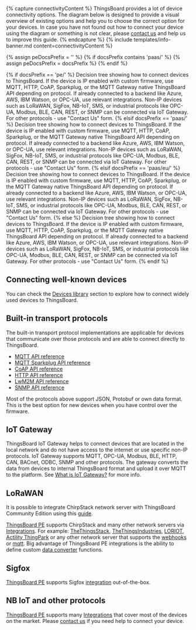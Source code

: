 {% capture connectivityContent %}
ThingsBoard provides a lot of device connectivity options. The diagram below is designed to provide a visual overview of existing options and help you to choose the correct option for your devices. 
In case you have not found out how to connect your device using the diagram or something is not clear, please [contact us](/docs/contact-us/) and help us to improve this guide.
{% endcapture %}
{% include templates/info-banner.md content=connectivityContent %}

{% assign peDocsPrefix = '' %}
{% if docsPrefix contains 'paas/' %}
{% assign peDocsPrefix = docsPrefix %}
{% endif %}

{% if docsPrefix == 'pe/' %}
  <object width="100%" style="max-width: max-content;" data="https://img.thingsboard.io/connectivity-pe.svg">Decision tree showing how to connect devices to ThingsBoard. If the device is IP enabled with custom firmware, use MQTT, HTTP, CoAP, Sparkplug, or the MQTT Gateway native ThingsBoard API depending on protocol. If already connected to a backend like Azure, AWS, IBM Watson, or OPC-UA, use relevant integrations. Non-IP devices such as LoRaWAN, SigFox, NB-IoT, SMS, or industrial protocols like OPC-UA, Modbus, BLE, CAN, REST, or SNMP can be connected via IoT Gateway. For other protocols - use "Contact Us" form.</object>
{% elsif docsPrefix == 'paas/' %}
  <object width="100%" style="max-width: max-content;" data="https://img.thingsboard.io/connectivity-paas.svg">Decision tree showing how to connect devices to ThingsBoard. If the device is IP enabled with custom firmware, use MQTT, HTTP, CoAP, Sparkplug, or the MQTT Gateway native ThingsBoard API depending on protocol. If already connected to a backend like Azure, AWS, IBM Watson, or OPC-UA, use relevant integrations. Non-IP devices such as LoRaWAN, SigFox, NB-IoT, SMS, or industrial protocols like OPC-UA, Modbus, BLE, CAN, REST, or SNMP can be connected via IoT Gateway. For other protocols - use "Contact Us" form.</object>
{% elsif docsPrefix == 'paas/eu/' %}
  <object width="100%" style="max-width: max-content;" data="https://img.thingsboard.io/connectivity-paas-eu.svg">Decision tree showing how to connect devices to ThingsBoard. If the device is IP enabled with custom firmware, use MQTT, HTTP, CoAP, Sparkplug, or the MQTT Gateway native ThingsBoard API depending on protocol. If already connected to a backend like Azure, AWS, IBM Watson, or OPC-UA, use relevant integrations. Non-IP devices such as LoRaWAN, SigFox, NB-IoT, SMS, or industrial protocols like OPC-UA, Modbus, BLE, CAN, REST, or SNMP can be connected via IoT Gateway. For other protocols - use "Contact Us" form.</object>
{% else %}
  <object width="100%" style="max-width: max-content;" data="https://img.thingsboard.io/connectivity.svg">Decision tree showing how to connect devices to ThingsBoard. If the device is IP enabled with custom firmware, use MQTT, HTTP, CoAP, Sparkplug, or the MQTT Gateway native ThingsBoard API depending on protocol. If already connected to a backend like Azure, AWS, IBM Watson, or OPC-UA, use relevant integrations. Non-IP devices such as LoRaWAN, SigFox, NB-IoT, SMS, or industrial protocols like OPC-UA, Modbus, BLE, CAN, REST, or SNMP can be connected via IoT Gateway. For other protocols - use "Contact Us" form.</object>
{% endif %}


## Connecting well-known devices

You can check the [Devices library](/docs/{{docsPrefix}}devices-library) section to explore how to connect widely used devices to ThingsBoard.

## Built-in transport protocols

The built-in transport protocol implementations are applicable for devices that communicate over those protocols and are able to connect directly to ThingsBoard.

- [MQTT API reference](/docs/{{docsPrefix}}reference/mqtt-api)
- [MQTT Sparkplug API reference](/docs/{{docsPrefix}}reference/mqtt-sparkplug-api)
- [CoAP API reference](/docs/{{docsPrefix}}reference/coap-api)
- [HTTP API reference](/docs/{{docsPrefix}}reference/http-api)
- [LwM2M API reference](/docs/{{docsPrefix}}reference/lwm2m-api)
- [SNMP API reference](/docs/{{docsPrefix}}reference/snmp-api)

Most of the protocols above support JSON, Protobuf or own data format. This is the best option for new devices when you have control over the firmware.

## IoT Gateway

ThingsBoard IoT Gateway helps to connect devices that are located in the local network and do not have access to the internet or use specific non-IP protocols.
IoT Gateway supports MQTT, OPC-UA, Modbus, BLE, HTTP, CAN, BACnet, ODBC, SNMP and other protocols.
The gateway converts the data from devices to internal ThingsBoard format and upload it over MQTT to the platform.
See [What is IoT Gateway?](/docs/iot-gateway/what-is-iot-gateway/) for more info.

## LoRaWAN

It is possible to integrate ChirpStack network server with ThingsBoard Community Edition using this [guide](https://www.chirpstack.io/application-server/integrations/thingsboard/).

[ThingsBoard PE](/products/thingsboard-pe/) supports ChirpStack and many other network servers via [Integrations](/docs/{{peDocsPrefix}}user-guide/integrations/).
For example: [TheThingsStack](/docs/{{peDocsPrefix}}user-guide/integrations/ttn/), [TheThingsIndustries](/docs/{{peDocsPrefix}}user-guide/integrations/tti/),
[LORIOT](/docs/{{peDocsPrefix}}user-guide/integrations/loriot/),
[Actility ThingPark](/docs/{{peDocsPrefix}}user-guide/integrations/thingpark/) or any other network server that supports the [webhooks](/docs/{{peDocsPrefix}}user-guide/integrations/http/) or [mqtt](/docs/{{peDocsPrefix}}user-guide/integrations/mqtt/).
Big advantage of ThingsBoard PE integrations is the ability to define custom [data converter](/docs/{{peDocsPrefix}}user-guide/integrations/#data-converters) functions.

## Sigfox

[ThingsBoard PE](/products/thingsboard-pe/) supports Sigfox [integration](/docs/{{peDocsPrefix}}user-guide/integrations/sigfox/) out-of-the-box.

## NB IoT and other protocols

[ThingsBoard PE](/products/thingsboard-pe/) supports many [Integrations](/docs/{{peDocsPrefix}}user-guide/integrations/) that cover most of the devices on the market.
Please [contact us](/docs/contact-us/) if you need help to connect your device.
